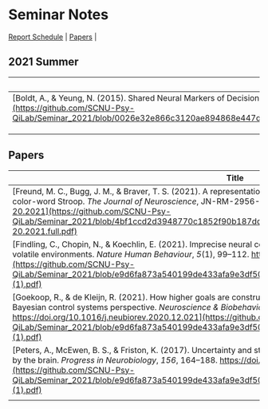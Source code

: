 # Seminar Notes

[Report Schedule](#2021summer) | [Papers](#Papers) | 



## 2021 Summer 



| Title                                                        | Host | Slides                                                       | date     |
| ------------------------------------------------------------ | ---- | ------------------------------------------------------------ | -------- |
| [Boldt, A., & Yeung, N. (2015). Shared Neural Markers of Decision Confidence and Error Detection. *Journal of Neuroscience*, *35*(8), 3478–3484. https://doi.org/10.1523/JNEUROSCI.0797-14.2015](https://github.com/SCNU-Psy-QiLab/Seminar_2021/blob/0026e32e866c3120ae894868e447dacb89df7cac/2021Summer/Shared%20Neural%20Markers%20of%20Decision%20Confidence%20and%20Error%20Detection(1).pdf) | 梁波 | [slide](https://github.com/SCNU-Psy-QiLab/Seminar_2021/blob/0026e32e866c3120ae894868e447dacb89df7cac/2021Summer/Shared%20Neural%20Markers%20of%20Decision%20Confidence%20and%20Error%20Detection%20.pptx) | 2021.7.1 |
|                                                              |      |                                                              |          |
|                                                              |      |                                                              |          |
|                                                              |      |                                                              |          |



## Papers

| Title                                                        |
| ------------------------------------------------------------ |
| [Freund, M. C., Bugg, J. M., & Braver, T. S. (2021). A representational similarity analysis of cognitive control during color-word Stroop. *The Journal of Neuroscience*, JN-RM-2956-20. https://doi.org/10.1523/JNEUROSCI.2956-20.2021](https://github.com/SCNU-Psy-QiLab/Seminar_2021/blob/4bf1ccd2d3948770c1852f90b187dd81ef825ba2/2021Summer/JNEUROSCI.2956-20.2021.full.pdf) |
| [Findling, C., Chopin, N., & Koechlin, E. (2021). Imprecise neural computations as a source of adaptive behaviour in volatile environments. *Nature Human Behaviour*, *5*(1), 99–112. https://doi.org/10.1038/s41562-020-00971-z](https://github.com/SCNU-Psy-QiLab/Seminar_2021/blob/e9d6fa873a540199de433afa9e3df50bafce9d95/2021Summer/Findling(2021%20NHB)(1).pdf) |
| [Goekoop, R., & de Kleijn, R. (2021). How higher goals are constructed and collapse under stress: A hierarchical Bayesian control systems perspective. *Neuroscience & Biobehavioral Reviews*, *123*, 257–285. https://doi.org/10.1016/j.neubiorev.2020.12.021](https://github.com/SCNU-Psy-QiLab/Seminar_2021/blob/e9d6fa873a540199de433afa9e3df50bafce9d95/2021Summer/Goekoop(2021%20NBR)(1).pdf) |
| [Peters, A., McEwen, B. S., & Friston, K. (2017). Uncertainty and stress: Why it causes diseases and how it is mastered by the brain. *Progress in Neurobiology*, *156*, 164–188. https://doi.org/10.1016/j.pneurobio.2017.05.004](https://github.com/SCNU-Psy-QiLab/Seminar_2021/blob/e9d6fa873a540199de433afa9e3df50bafce9d95/2021Summer/Peters(2017%20PiN)(1).pdf) |
|                                                              |

